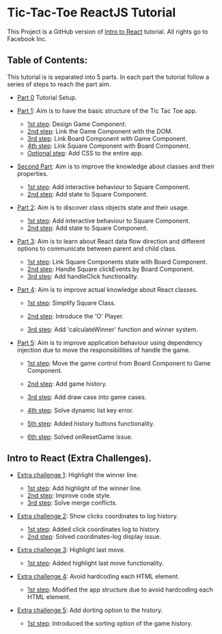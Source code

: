 # Tic-Tac-Toe ReactJS Tutorial
This Project is a GitHub version of [Intro to React](https://reactjs.org/tutorial/tutorial.html) tutorial. All rights go to Facebook Inc.

## Table of Contents:
This tutorial is is separated into 5 parts. In each part the tutorial follow a series of steps to reach the part aim.

- [Part 0](https://github.com/Mrcel97/ReactJSTutorial/commit/a0b984d26cf6e2ac0dd6f4770ac824ffe5b5371b) Tutorial Setup.  

- [Part 1](https://github.com/Mrcel97/ReactJSTutorial/commits/1st-part): Aim is to have the basic structure of the Tic Tac Toe app.  
  - [1st step](https://github.com/Mrcel97/ReactJSTutorial/commit/fbc869676696dcc0de2ea142b96e9c17439849e1): Design Game Component.
  - [2nd step](https://github.com/Mrcel97/ReactJSTutorial/commit/75c1b5cb27d817103db825dc23c08fb13be36783): Link the Game Component with the DOM.
  - [3rd step](https://github.com/Mrcel97/ReactJSTutorial/commit/29cb77fed894edfa36f71d083bf38a0a8150bf66): Link Board Component with Game Component.
  - [4th step](https://github.com/Mrcel97/ReactJSTutorial/commit/324e188dcae1ca2274a4e10b74cf3151151f5275): Link Square Component with Board Component.
  - [Optional step](https://github.com/Mrcel97/ReactJSTutorial/commit/2b89b096f25a38fd6d1b4e02261681130029b0ed): Add CSS to the entire app.

- [Second Part](https://github.com/Mrcel97/ReactJSTutorial/tree/2nd-part): Aim is to improve the knowledge about classes and their properties.
  - [1st step](https://github.com/Mrcel97/ReactJSTutorial/commit/883206b2db10b7181d6b9eeaf4cf5dea54b1db87): Add interactive behaviour to Square Component.
  - [2nd step](https://github.com/Mrcel97/ReactJSTutorial/commit/f2515ab58250316214c7583f5c396bfa779c530e): Add state to Square Component.

- [Part 2](https://github.com/Mrcel97/ReactJSTutorial/commits/2nd-part): Aim is to discover class objects state and their usage.  
  - [1st step](https://github.com/Mrcel97/ReactJSTutorial/commit/883206b2db10b7181d6b9eeaf4cf5dea54b1db87 ): Add interactive behaviour to Square Component.  
  - [2nd step](https://github.com/Mrcel97/ReactJSTutorial/commit/f2515ab58250316214c7583f5c396bfa779c530e): Add state to Square Component.  

- [Part 3](https://github.com/Mrcel97/ReactJSTutorial/commits/3rd-part): Aim is to learn about React data flow direction and different options to communicate between parent and child class.  
  - [1st step](https://github.com/Mrcel97/ReactJSTutorial/commit/10b0dc928a705e54524bd095bdd86b0abbcce5f5): Link Square Components state with Board Component.
  - [2nd step](https://github.com/Mrcel97/ReactJSTutorial/commit/f1c64d39b5e01680e2edd7f0695ecaf1bd8afcee): Handle Square clickEvents by Board Component.
  - [3rd step](https://github.com/Mrcel97/ReactJSTutorial/commit/2cde775efe2d56cf4cb1c02ceb978b36d8bff119): Add handleClick functionality.

- [Part 4](https://github.com/Mrcel97/ReactJSTutorial/commits/4th-part): Aim is to improve actual knowledge about React classes.
  - [1st step](https://github.com/Mrcel97/ReactJSTutorial/commit/10b0dc928a705e54524bd095bdd86b0abbcce5f5): Simplify Square Class.

  - [2nd step](https://github.com/Mrcel97/ReactJSTutorial/commit/f1c64d39b5e01680e2edd7f0695ecaf1bd8afcee): Introduce the 'O' Player.

  - [3rd step](https://github.com/Mrcel97/ReactJSTutorial/commit/2cde775efe2d56cf4cb1c02ceb978b36d8bff119): Add 'calculateWinner' function and winner system.

- [Part 5](https://github.com/Mrcel97/ReactJSTutorial/commits/5th-part): Aim is to improve application behaviour using dependency injection due to move the responsibilities of handle the game.
  - [1st step](https://github.com/Mrcel97/ReactJSTutorial/commit/5755e5e80c49fff76a0a39ee6b0997e8d6082998): Move the game control from Board Component to Game Component.

  - [2nd step](https://github.com/Mrcel97/ReactJSTutorial/commit/56957117358803bbbaaecae0096c75ee708f93b2): Add game history.

  - [3rd step](https://github.com/Mrcel97/ReactJSTutorial/commit/a491f21e46059fb521dc246f853a0bc6a1032797 ): Add draw case into game cases.

  - [4th step](https://github.com/Mrcel97/ReactJSTutorial/commit/fb6953c4aafba20a7edc21169b39896a5d049067): Solve dynamic list key error.

  - [5th step](https://github.com/Mrcel97/ReactJSTutorial/commit/58c47e14b25039cf8a5276a4f8ac1c97ba96844b): Added history buttons functionality.

  - [6th step](https://github.com/Mrcel97/ReactJSTutorial/commit/2eeeb4f02485dbb04da4cfeea28dac46db0c7b53): Solved onResetGame issue.

## Intro to React (Extra Challenges).

- [Extra challenge 1](https://github.com/Mrcel97/ReactJSTutorial/commits/extra-part-1): Highlight the winner line.
  - [1st step](https://github.com/Mrcel97/ReactJSTutorial/commit/cb62864b4119c6c8b4887fdce82206995256d735): Add highlight of the winner line.
  - [2nd step](https://github.com/Mrcel97/ReactJSTutorial/commit/037915c760fec3d4250cd0f5a97fa40ad3dabe2c): Improve code style.
  - [3rd step](https://github.com/Mrcel97/ReactJSTutorial/commit/6be9b5652f781168d279fbe1bf233d21f192c53e): Solve merge conflicts.

- [Extra challenge 2](https://github.com/Mrcel97/ReactJSTutorial/commits/extra-part-2): Show clicks coordinates to log history.
  - [1st step](https://github.com/Mrcel97/ReactJSTutorial/commit/c727c515f0f0a0bdd442280bcd5c590d6c63cdc3): Added click coordinates log to history.
  - [2nd step](https://github.com/Mrcel97/ReactJSTutorial/commit/ef7d3acdc7864071a19ef2e07c4b0888901ea573): Solved coordinates-log display issue.
  
- [Extra challenge 3](https://github.com/Mrcel97/ReactJSTutorial/commits/extra-part-3): Highlight last move.
  - [1st step](https://github.com/Mrcel97/ReactJSTutorial/commit/a9ecb6185b8a6879466d0bd51b4b4e9fe27fe7cf): Added highlight last move functionality.
  
- [Extra challenge 4](https://github.com/Mrcel97/ReactJSTutorial/commits/extra-part-4): Avoid hardcoding each HTML element.
  - [1st step](https://github.com/Mrcel97/ReactJSTutorial/commit/a9ecb6185b8a6879466d0bd51b4b4e9fe27fe7cf): Modified the app structure due to avoid hardcoding each HTML element.
  
- [Extra challenge 5](https://github.com/Mrcel97/ReactJSTutorial/commits/extra-part-5): Add dorting option to the history.
  - [1st step](https://github.com/Mrcel97/ReactJSTutorial/commit/f9a7c74f2b49669f76017c317289c83a2b6a9c68): Introduced the sorting option of the game history.
